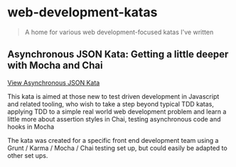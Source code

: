 # web-development-katas

> A home for various web development-focused katas I've written

## Asynchronous JSON Kata: Getting a little deeper with Mocha and Chai

[View Asynchronous JSON Kata](https://github.com/davidcole1977/davidcole1977/web-development-katas/blob/master/async-json-kata.md)

This kata is aimed at those new to test driven development in Javascript and related tooling, who wish to take a step beyond typical TDD katas, applying TDD to a simple real world web development problem and learn a little more about assertion styles in Chai, testing asynchronous code and hooks in Mocha

The kata was created for a specific front end development team using a Grunt / Karma / Mocha / Chai testing set up, but could easily be adapted to other set ups.

